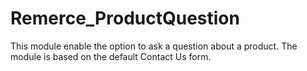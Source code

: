 # Remerce_ProductQuestion
This module enable the option to ask a question about a product. The module is based on the default Contact Us form.
